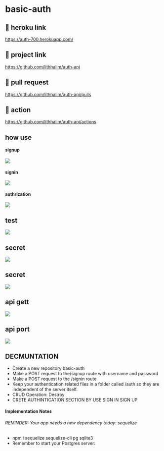 # basic-auth

## 🚀 heroku link 
https://auth-700.herokuapp.com/
## 🚀 project link
https://github.com/lithhalim/auth-api
## 🚀 pull request
https://github.com/lithhalim/auth-api/pulls
## 🚀 action
https://github.com/lithhalim/auth-api/actions

## how use
#### signup
![](./assest/signup.png)
#### signin
![](./assest/signin.png)
#### authrization
![](./assest/authrization%20ss.png)

## test 
![](./assest/test%201.png)

## secret 
![](./assest/secret%201.png)
## secret 
![](./assest/secret%202.png)

## api gett 
![](./assest/apiget.png)
## api port 
![](./assest/apipost.png)



## DECMUNTATION

- Create a new repository basic-auth
- Make a POST request to the/signup route with username and password
- Make a POST request to the /signin route
- Keep your authentication related files in a folder called /auth so they are independent of the server itself.
- CRUD Operation: Destroy
- CRETE AUTHINTICATION SECTION BY USE SIGN IN SIGN UP 

#### Implementation Notes
 ###### REMINDER: Your app needs a new dependency today: sequelize
 - npm i sequelize sequelize-cli pg sqlite3
 - Remember to start your Postgres server:


